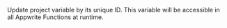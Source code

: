 Update project variable by its unique ID. This variable will be accessible in all Appwrite Functions at runtime.